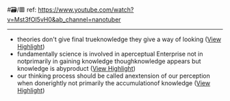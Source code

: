 #🗃/🟥 
ref: 
https://www.youtube.com/watch?v=Mst3fOl5vH0&ab_channel=nanotuber

---

- theories don't give final trueknowledge they give a way of looking ([View Highlight](https://read.readwise.io/read/01gqyr64se070bre6ak5pr214k))
- fundamentally science is involved in aperceptual Enterprise not in notprimarily in gaining knowledge thoughknowledge appears but knowledge is abyproduct ([View Highlight](https://read.readwise.io/read/01gqyr831p8bzkp3b34xper2yh))
- our thinking process should be called anextension of our perception when donerightly not primarily the accumulationof knowledge ([View Highlight](https://read.readwise.io/read/01gqyrae6npmsqne0grp3sq1nb))
